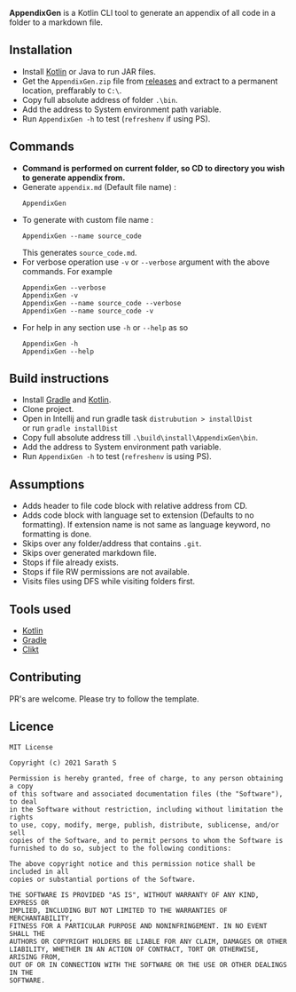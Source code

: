 **AppendixGen** is a Kotlin CLI tool to generate an appendix of all code in a folder to a markdown file.  

## Installation

* Install [Kotlin](https://kotlinlang.org/) or Java to run JAR files.
* Get the `AppendixGen.zip` file from [releases](https://github.com/Sharkaboi/AppendixGen/releases) and extract to a permanent location, preffarably to `C:\`.
* Copy full absolute address of folder `.\bin`.
* Add the address to System environment path variable.
* Run `AppendixGen -h` to test (`refreshenv` if using PS).

## Commands
- **Command is performed on current folder, so CD to directory you wish to generate appendix from.**  
- Generate `appendix.md` (Default file name) :   
    ```
    AppendixGen 
    ```
- To generate with custom file name :   
    ```
    AppendixGen --name source_code
    ```
  This generates `source_code.md`.
- For verbose operation use `-v` or `--verbose` argument with the above commands. 
  For example  
    ```
    AppendixGen --verbose
    AppendixGen -v
    AppendixGen --name source_code --verbose
    AppendixGen --name source_code -v
    ```
- For help in any section use `-h` or `--help` as so  
    ```
    AppendixGen -h
    AppendixGen --help
    ```
  
## Build instructions
- Install [Gradle](https://gradle.org/) and [Kotlin](https://kotlinlang.org/).
- Clone project.
- Open in Intellij and run gradle task `distrubution > installDist`   
  or run `gradle installDist`
- Copy full absolute address till `.\build\install\AppendixGen\bin`.
- Add the address to System environment path variable.
- Run `AppendixGen -h` to test (`refreshenv` is using PS).

## Assumptions
- Adds header to file code block with relative address from CD.
- Adds code block with language set to extension (Defaults to no formatting). 
If extension name is not same as language keyword, no formatting is done.
- Skips over any folder/address that contains `.git`.
- Skips over generated markdown file.
- Stops if file already exists.
- Stops if file RW permissions are not available.
- Visits files using DFS while visiting folders first.

## Tools used
- [Kotlin](https://kotlinlang.org/)
- [Gradle](https://gradle.org/)
- [Clikt](https://ajalt.github.io/clikt/)

## Contributing
PR's are welcome. Please try to follow the template.

## Licence
```
MIT License

Copyright (c) 2021 Sarath S

Permission is hereby granted, free of charge, to any person obtaining a copy
of this software and associated documentation files (the "Software"), to deal
in the Software without restriction, including without limitation the rights
to use, copy, modify, merge, publish, distribute, sublicense, and/or sell
copies of the Software, and to permit persons to whom the Software is
furnished to do so, subject to the following conditions:

The above copyright notice and this permission notice shall be included in all
copies or substantial portions of the Software.

THE SOFTWARE IS PROVIDED "AS IS", WITHOUT WARRANTY OF ANY KIND, EXPRESS OR
IMPLIED, INCLUDING BUT NOT LIMITED TO THE WARRANTIES OF MERCHANTABILITY,
FITNESS FOR A PARTICULAR PURPOSE AND NONINFRINGEMENT. IN NO EVENT SHALL THE
AUTHORS OR COPYRIGHT HOLDERS BE LIABLE FOR ANY CLAIM, DAMAGES OR OTHER
LIABILITY, WHETHER IN AN ACTION OF CONTRACT, TORT OR OTHERWISE, ARISING FROM,
OUT OF OR IN CONNECTION WITH THE SOFTWARE OR THE USE OR OTHER DEALINGS IN THE
SOFTWARE.

``` 
